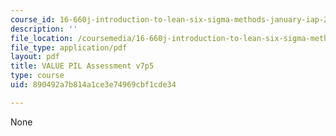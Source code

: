 ```yaml
---
course_id: 16-660j-introduction-to-lean-six-sigma-methods-january-iap-2012
description: ''
file_location: /coursemedia/16-660j-introduction-to-lean-six-sigma-methods-january-iap-2012/890492a7b814a1ce3e74969cbf1cde34_MIT16_660JIAP12_valPilAsmt.pdf
file_type: application/pdf
layout: pdf
title: VALUE PIL Assessment v7p5
type: course
uid: 890492a7b814a1ce3e74969cbf1cde34

---
```

None